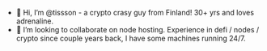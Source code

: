 - 👋 Hi, I’m @tissson - a crypto crasy guy from Finland! 30+ yrs and loves adrenaline.
- 💞️ I’m looking to collaborate on node hosting. Experience in defi / nodes / crypto since couple years back, I have some machines running 24/7.


<!---
tissson/tissson is a ✨ special ✨ repository because its `README.md` (this file) appears on your GitHub profile.
You can click the Preview link to take a look at your changes.
--->
